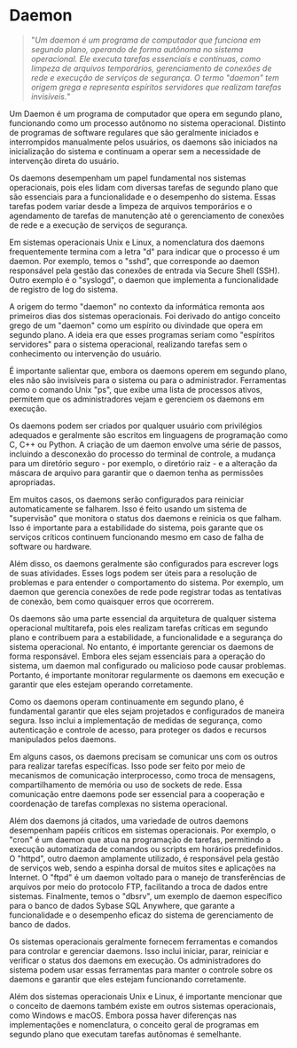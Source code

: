 # Daemon

>"*Um daemon é um programa de computador que funciona em segundo plano, operando de forma autônoma no sistema operacional. Ele executa tarefas essenciais e contínuas, como limpeza de arquivos temporários, gerenciamento de conexões de rede e execução de serviços de segurança. O termo "daemon" tem origem grega e representa espíritos servidores que realizam tarefas invisíveis.*"

Um Daemon é um programa de computador que opera em segundo plano, funcionando como um processo autônomo no sistema operacional. Distinto de programas de software regulares que são geralmente iniciados e interrompidos manualmente pelos usuários, os daemons são iniciados na inicialização do sistema e continuam a operar sem a necessidade de intervenção direta do usuário.

Os daemons desempenham um papel fundamental nos sistemas operacionais, pois eles lidam com diversas tarefas de segundo plano que são essenciais para a funcionalidade e o desempenho do sistema. Essas tarefas podem variar desde a limpeza de arquivos temporários e o agendamento de tarefas de manutenção até o gerenciamento de conexões de rede e a execução de serviços de segurança.

Em sistemas operacionais Unix e Linux, a nomenclatura dos daemons frequentemente termina com a letra "d" para indicar que o processo é um daemon. Por exemplo, temos o "sshd", que corresponde ao daemon responsável pela gestão das conexões de entrada via Secure Shell (SSH). Outro exemplo é o "syslogd", o daemon que implementa a funcionalidade de registro de log do sistema.

A origem do termo "daemon" no contexto da informática remonta aos primeiros dias dos sistemas operacionais. Foi derivado do antigo conceito grego de um "daemon" como um espírito ou divindade que opera em segundo plano. A ideia era que esses programas seriam como "espíritos servidores" para o sistema operacional, realizando tarefas sem o conhecimento ou intervenção do usuário.

É importante salientar que, embora os daemons operem em segundo plano, eles não são invisíveis para o sistema ou para o administrador. Ferramentas como o comando Unix "ps", que exibe uma lista de processos ativos, permitem que os administradores vejam e gerenciem os daemons em execução.

Os daemons podem ser criados por qualquer usuário com privilégios adequados e geralmente são escritos em linguagens de programação como C, C++ ou Python. A criação de um daemon envolve uma série de passos, incluindo a desconexão do processo do terminal de controle, a mudança para um diretório seguro - por exemplo, o diretório raiz - e a alteração da máscara de arquivo para garantir que o daemon tenha as permissões apropriadas.

Em muitos casos, os daemons serão configurados para reiniciar automaticamente se falharem. Isso é feito usando um sistema de "supervisão" que monitora o status dos daemons e reinicia os que falham. Isso é importante para a estabilidade do sistema, pois garante que os serviços críticos continuem funcionando mesmo em caso de falha de software ou hardware.

Além disso, os daemons geralmente são configurados para escrever logs de suas atividades. Esses logs podem ser úteis para a resolução de problemas e para entender o comportamento do sistema. Por exemplo, um daemon que gerencia conexões de rede pode registrar todas as tentativas de conexão, bem como quaisquer erros que ocorrerem.

Os daemons são uma parte essencial da arquitetura de qualquer sistema operacional multitarefa, pois eles realizam tarefas críticas em segundo plano e contribuem para a estabilidade, a funcionalidade e a segurança do sistema operacional. No entanto, é importante gerenciar os daemons de forma responsável. Embora eles sejam essenciais para a operação do sistema, um daemon mal configurado ou malicioso pode causar problemas. Portanto, é importante monitorar regularmente os daemons em execução e garantir que eles estejam operando corretamente.

Como os daemons operam continuamente em segundo plano, é fundamental garantir que eles sejam projetados e configurados de maneira segura. Isso inclui a implementação de medidas de segurança, como autenticação e controle de acesso, para proteger os dados e recursos manipulados pelos daemons.

Em alguns casos, os daemons precisam se comunicar uns com os outros para realizar tarefas específicas. Isso pode ser feito por meio de mecanismos de comunicação interprocesso, como troca de mensagens, compartilhamento de memória ou uso de sockets de rede. Essa comunicação entre daemons pode ser essencial para a cooperação e coordenação de tarefas complexas no sistema operacional.

Além dos daemons já citados, uma variedade de outros daemons desempenham papéis críticos em sistemas operacionais. Por exemplo, o "cron" é um daemon que atua na programação de tarefas, permitindo a execução automatizada de comandos ou scripts em horários predefinidos. O "httpd", outro daemon amplamente utilizado, é responsável pela gestão de serviços web, sendo a espinha dorsal de muitos sites e aplicações na Internet. O "ftpd" é um daemon voltado para o manejo de transferências de arquivos por meio do protocolo FTP, facilitando a troca de dados entre sistemas. Finalmente, temos o "dbsrv", um exemplo de daemon específico para o banco de dados Sybase SQL Anywhere, que garante a funcionalidade e o desempenho eficaz do sistema de gerenciamento de banco de dados. 

Os sistemas operacionais geralmente fornecem ferramentas e comandos para controlar e gerenciar daemons. Isso inclui iniciar, parar, reiniciar e verificar o status dos daemons em execução. Os administradores do sistema podem usar essas ferramentas para manter o controle sobre os daemons e garantir que eles estejam funcionando corretamente.

Além dos sistemas operacionais Unix e Linux, é importante mencionar que o conceito de daemons também existe em outros sistemas operacionais, como Windows e macOS. Embora possa haver diferenças nas implementações e nomenclatura, o conceito geral de programas em segundo plano que executam tarefas autônomas é semelhante.